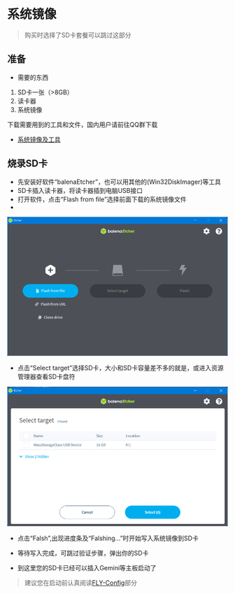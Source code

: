 # 系统镜像

> 购买时选择了SD卡套餐可以跳过这部分

## 准备

* 需要的东西
  
1. SD卡一张（>8GB）
2. 读卡器
3. 系统镜像

下载需要用到的工具和文件，国内用户请前往QQ群下载

* [系统镜像及工具](https://drive.google.com/drive/folders/1llH-lq-WsbIdwkmLL51n3OHo5dNNpcPy)

## 烧录SD卡

* 先安装好软件“balenaEtcher”，也可以用其他的(Win32DiskImager)等工具
* SD卡插入读卡器，将读卡器插到电脑USB接口
* 打开软件，点击“Flash from file”选择前面下载的系统镜像文件
* 
![Etcher](../images/system/etcher.png ":no-zoom")

* 点击“Select target”选择SD卡，大小和SD卡容量差不多的就是，或进入资源管理器查看SD卡盘符

![Etcher](../images/system/etcher2.png ":no-zoom")

* 点击“Falsh”,出现进度条及“Falshing...”时开始写入系统镜像到SD卡
* 等待写入完成，可跳过验证步骤，弹出你的SD卡

* 到这里您的SD卡已经可以插入Gemini等主板启动了

> 建议您在启动前认真阅读[FLY-Config](/fly_config/README)部分
